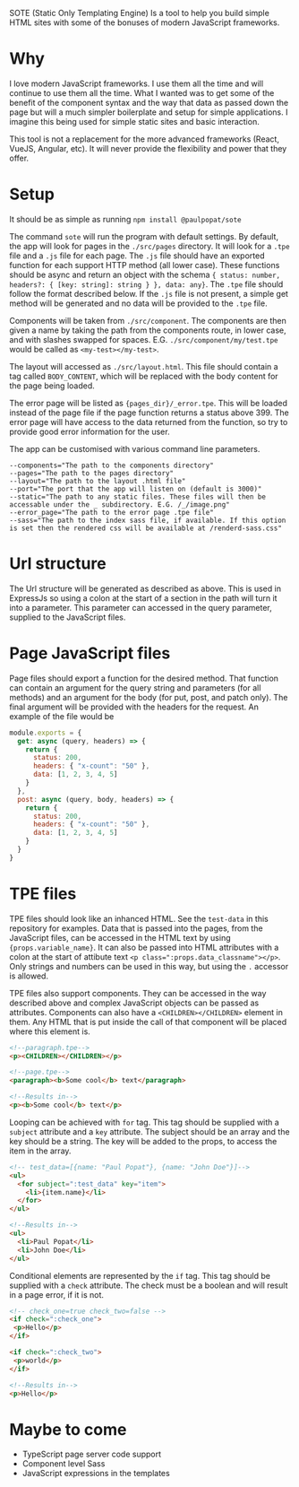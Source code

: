 SOTE (Static Only Templating Engine) Is a tool to help you build simple HTML sites with some of the bonuses of modern JavaScript frameworks.

# Why
I love modern JavaScript frameworks. I use them all the time and will continue to use them all the time. What I wanted was to get some of the benefit of the component syntax and the way that data as passed down the page but will a much simpler boilerplate and setup for simple applications. I imagine this being used for simple static sites and basic interaction.

This tool is not a replacement for the more advanced frameworks (React, VueJS, Angular, etc). It will never provide the flexibility and power that they offer.

# Setup

It should be as simple as running `npm install @paulpopat/sote`

The command `sote` will run the program with default settings. By default, the app will look for pages in the `./src/pages` directory. It will look for a `.tpe` file and a `.js` file for each page. The `.js` file should have an exported function for each support HTTP method (all lower case). These functions should be async and return an object with the schema `{ status: number, headers?: { [key: string]: string } }, data: any}`. The `.tpe` file should follow the format described below. If the `.js` file is not present, a simple get method will be generated and no data will be provided to the `.tpe` file.

Components will be taken from `./src/component`. The components are then given a name by taking the path from the components route, in lower case, and with slashes swapped for spaces. E.G. `./src/component/my/test.tpe` would be called as `<my-test></my-test>`.

The layout will accessed as `./src/layout.html`. This file should contain a tag called `BODY_CONTENT`, which will be replaced with the body content for the page being loaded.

The error page will be listed as `{pages_dir}/_error.tpe`. This will be loaded instead of the page file if the page function returns a status above 399. The error page will have access to the data returned from the function, so try to provide good error information for the user.

The app can be customised with various command line parameters.

```
--components="The path to the components directory"
--pages="The path to the pages directory"
--layout="The path to the layout .html file"
--port="The port that the app will listen on (default is 3000)"
--static="The path to any static files. These files will then be accessable under the _ subdirectory. E.G. /_/image.png"
--error_page="The path to the error page .tpe file"
--sass="The path to the index sass file, if available. If this option is set then the rendered css will be available at /renderd-sass.css"
```

# Url structure

The Url structure will be generated as described as above. This is used in ExpressJs so using a colon at the start of a section in the path will turn it into a parameter. This parameter can accessed in the query parameter, supplied to the JavaScript files.

# Page JavaScript files

Page files should export a function for the desired method. That function can contain an argument for the query string and parameters (for all methods) and an argument for the body (for put, post, and patch only). The final argument will be provided with the headers for the request. An example of the file would be

```JavaScript
module.exports = {
  get: async (query, headers) => {
    return {
      status: 200,
      headers: { "x-count": "50" },
      data: [1, 2, 3, 4, 5]
    }
  },
  post: async (query, body, headers) => {
    return {
      status: 200,
      headers: { "x-count": "50" },
      data: [1, 2, 3, 4, 5]
    }
  }
}
```

# TPE files

TPE files should look like an inhanced HTML. See the `test-data` in this repository for examples. Data that is passed into the pages, from the JavaScript files, can be accessed in the HTML text by using `{props.variable_name}`. It can also be passed into HTML attributes with a colon at the start of attibute text `<p class=":props.data_classname"></p>`. Only strings and numbers can be used in this way, but using the `.` accessor is allowed.

TPE files also support components. They can be accessed in the way described above and complex JavaScript objects can be passed as attributes. Components can also have a `<CHILDREN></CHILDREN>` element in them. Any HTML that is put inside the call of that component will be placed where this element is.

```HTML
<!--paragraph.tpe-->
<p><CHILDREN></CHILDREN></p>

<!--page.tpe-->
<paragraph><b>Some cool</b> text</paragraph>

<!--Results in-->
<p><b>Some cool</b> text</p>
```

Looping can be achieved with `for` tag. This tag should be supplied with a `subject` attribute and a `key` attribute. The subject should be an array and the key should be a string. The key will be added to the props, to access the item in the array.

```HTML
<!-- test_data=[{name: "Paul Popat"}, {name: "John Doe"}]-->
<ul>
  <for subject=":test_data" key="item">
    <li>{item.name}</li>
  </for>
</ul>

<!--Results in-->
<ul>
  <li>Paul Popat</li>
  <li>John Doe</li>
</ul>
```

Conditional elements are represented by the `if` tag. This tag should be supplied with a `check` attribute. The check must be a boolean and will result in a page error, if it is not.

```HTML
<!-- check_one=true check_two=false -->
<if check=":check_one">
 <p>Hello</p>
</if>

<if check=":check_two">
 <p>world</p>
</if>

<!--Results in-->
<p>Hello</p>
```

# Maybe to come
* TypeScript page server code support
* Component level Sass
* JavaScript expressions in the templates